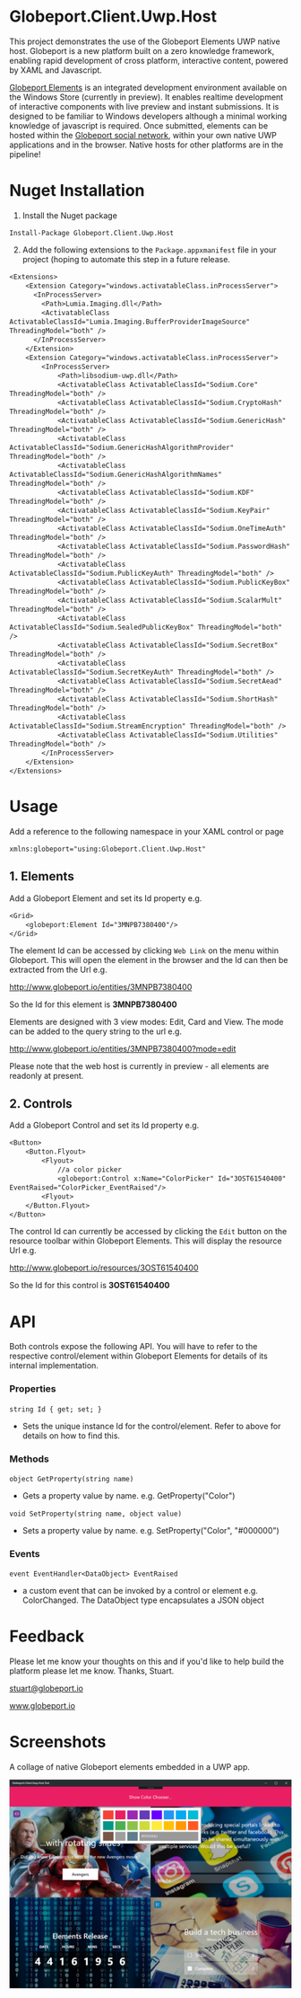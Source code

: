 # Globeport.Client.Uwp.Host

This project demonstrates the use of the Globeport Elements UWP native host. Globeport is a new platform built on a zero knowledge framework, enabling rapid development of cross platform, interactive content, powered by XAML and Javascript. 

[Globeport Elements](https://www.microsoft.com/en-gb/store/p/globeport-elements/9nblggh4whtb) is an integrated development environment available on the Windows Store (currently in preview). It enables realtime development of interactive components with live preview and instant submissions. It is designed to be familiar to Windows developers although a minimal working knowledge of javascript is required. Once submitted, elements can be hosted within the [Globeport social network](https://www.microsoft.com/en-gb/store/p/globeport/9nblggh6jzc3), within your own native UWP applications and in the browser. Native hosts for other platforms are in the pipeline!


# Nuget Installation

1. Install the Nuget package

```
Install-Package Globeport.Client.Uwp.Host
```

2. Add the following extensions to the `Package.appxmanifest` file in your project (hoping to automate this step in a future release.

```
<Extensions>
    <Extension Category="windows.activatableClass.inProcessServer">
      <InProcessServer>
        <Path>Lumia.Imaging.dll</Path>
        <ActivatableClass ActivatableClassId="Lumia.Imaging.BufferProviderImageSource" ThreadingModel="both" />
      </InProcessServer>
    </Extension>
    <Extension Category="windows.activatableClass.inProcessServer">
        <InProcessServer>            
            <Path>libsodium-uwp.dll</Path>
            <ActivatableClass ActivatableClassId="Sodium.Core" ThreadingModel="both" />
            <ActivatableClass ActivatableClassId="Sodium.CryptoHash" ThreadingModel="both" />
            <ActivatableClass ActivatableClassId="Sodium.GenericHash" ThreadingModel="both" />
            <ActivatableClass ActivatableClassId="Sodium.GenericHashAlgorithmProvider" ThreadingModel="both" />
            <ActivatableClass ActivatableClassId="Sodium.GenericHashAlgorithmNames" ThreadingModel="both" />
            <ActivatableClass ActivatableClassId="Sodium.KDF" ThreadingModel="both" />
            <ActivatableClass ActivatableClassId="Sodium.KeyPair" ThreadingModel="both" />
            <ActivatableClass ActivatableClassId="Sodium.OneTimeAuth" ThreadingModel="both" />
            <ActivatableClass ActivatableClassId="Sodium.PasswordHash" ThreadingModel="both" />
            <ActivatableClass ActivatableClassId="Sodium.PublicKeyAuth" ThreadingModel="both" />
            <ActivatableClass ActivatableClassId="Sodium.PublicKeyBox" ThreadingModel="both" />
            <ActivatableClass ActivatableClassId="Sodium.ScalarMult" ThreadingModel="both" />
            <ActivatableClass ActivatableClassId="Sodium.SealedPublicKeyBox" ThreadingModel="both" />
            <ActivatableClass ActivatableClassId="Sodium.SecretBox" ThreadingModel="both" />
            <ActivatableClass ActivatableClassId="Sodium.SecretKeyAuth" ThreadingModel="both" />
            <ActivatableClass ActivatableClassId="Sodium.SecretAead" ThreadingModel="both" />
            <ActivatableClass ActivatableClassId="Sodium.ShortHash" ThreadingModel="both" />
            <ActivatableClass ActivatableClassId="Sodium.StreamEncryption" ThreadingModel="both" />
            <ActivatableClass ActivatableClassId="Sodium.Utilities" ThreadingModel="both" />
        </InProcessServer>
    </Extension>
</Extensions>
```


# Usage

Add a reference to the following namespace in your XAML control or page

```
xmlns:globeport="using:Globeport.Client.Uwp.Host"
```

## 1. Elements

Add a Globeport Element and set its Id property e.g.

```
<Grid>
    <globeport:Element Id="3MNPB7380400"/>
</Grid>
```

The element Id can be accessed by clicking `Web Link` on the menu within Globeport. This will open the element in the browser and the Id can then be extracted from the Url e.g.

http://www.globeport.io/entities/3MNPB7380400

So the Id for this element is **3MNPB7380400**

Elements are designed with 3 view modes: Edit, Card and View. The mode can be added to the query string to the url e.g.

http://www.globeport.io/entities/3MNPB7380400?mode=edit

Please note that the web host is currently in preview - all elements are readonly at present.

## 2. Controls

Add a Globeport Control and set its Id property e.g.

```
<Button>
    <Button.Flyout>
        <Flyout>
            //a color picker
            <globeport:Control x:Name="ColorPicker" Id="3OST61540400" EventRaised="ColorPicker_EventRaised"/>
        <Flyout>
    </Button.Flyout>
</Button>
```

The control Id can currently be accessed by clicking the `Edit` button on the resource toolbar within Globeport Elements. This will display the resource Url e.g.

http://www.globeport.io/resources/3OST61540400

So the Id for this control is **3OST61540400**


# API

Both controls expose the following API. You will have to refer to the respective control/element within Globeport Elements for details of its internal implementation.

### Properties

`string Id { get; set; }` 
- Sets the unique instance Id for the control/element. Refer to above for details on how to find this.

### Methods

`object GetProperty(string name)` 
- Gets a property value by name. e.g. GetProperty("Color")

`void SetProperty(string name, object value)`
- Sets a property value by name. e.g. SetProperty("Color", "#000000")

### Events

`event EventHandler<DataObject> EventRaised`
- a custom event that can be invoked by a control or element e.g. ColorChanged. The DataObject type encapsulates a JSON object


# Feedback

Please let me know your thoughts on this and if you'd like to help build the platform please let me know. Thanks, Stuart.

stuart@globeport.io

www.globeport.io

# Screenshots

A collage of native Globeport elements embedded in a UWP app.

![Globeport Host Screenshot](https://github.com/globeport/Globeport.Client.Uwp.Host/blob/master/screenshot.png "Globeport Elements")
